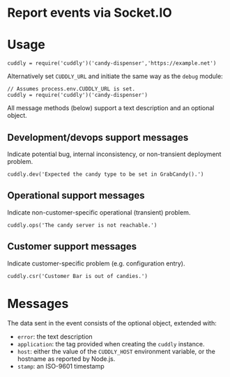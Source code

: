 Report events via Socket.IO
===========================

Usage
====

    cuddly = require('cuddly')('candy-dispenser','https://example.net')

Alternatively set `CUDDLY_URL` and initiate the same way as the `debug` module:

    // Assumes process.env.CUDDLY_URL is set.
    cuddly = require('cuddly')('candy-dispenser')

All message methods (below) support a text description and an optional object.

Development/devops support messages
-----------------------------------

Indicate potential bug, internal inconsistency, or non-transient deployment problem.

    cuddly.dev('Expected the candy type to be set in GrabCandy().')

Operational support messages
----------------------------

Indicate non-customer-specific operational (transient) problem.

    cuddly.ops('The candy server is not reachable.')

Customer support messages
-------------------------

Indicate customer-specific problem (e.g. configuration entry).

    cuddly.csr('Customer Bar is out of candies.')

Messages
========

The data sent in the event consists of the optional object, extended with:
- `error`: the text description
- `application`: the tag provided when creating the `cuddly` instance.
- `host`: either the value of the `CUDDLY_HOST` environment variable, or the hostname as reported by Node.js.
- `stamp`: an ISO-9601 timestamp
